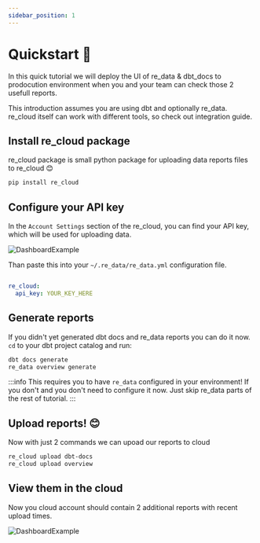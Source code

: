 ```yaml
---
sidebar_position: 1
---
```


# Quickstart 🚀

In this quick tutorial we will deploy the UI of re_data & dbt_docs to prodocution environment when you and your team can check those 2 usefull reports.

This introduction assumes you are using dbt and optionally re_data. re_cloud itself can work with different tools, so check out integration guide.



## Install re_cloud package

re_cloud package is small python package for uploading data reports files to re_cloud 😊

```bash
pip install re_cloud
```

## Configure your API key

In the `Account Settings` section of the re_cloud, you can find your API key, which will be used for uploading data.

![DashboardExample](/screenshots/cloud/getapikey.png)

Than paste this into your `~/.re_data/re_data.yml` configuration file.

```yml title="~/.re_data/re_data.yml"

re_cloud:
  api_key: YOUR_KEY_HERE
```

## Generate reports

If you didn't yet generated dbt docs and re_data reports you can do it now. `cd` to your dbt project catalog and run:

```bash
dbt docs generate
re_data overview generate
```

:::info
This requires you to have `re_data` configured in your environment!
If you don't and you don't need to configure it now.
Just skip re_data parts of the rest of tutorial.
:::

## Upload reports! 😊

Now with just 2 commands we can upoad our reports to cloud

```bash
re_cloud upload dbt-docs
re_cloud upload overview
```

## View them in the cloud

Now you cloud account should contain 2 additional reports with recent upload times.

![DashboardExample](/screenshots/cloud/dashboard.png)